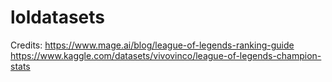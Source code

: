 # loldatasets

Credits:
https://www.mage.ai/blog/league-of-legends-ranking-guide
https://www.kaggle.com/datasets/vivovinco/league-of-legends-champion-stats
